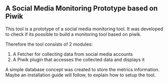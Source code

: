## A Social Media Monitoring Prototype based on Piwik

This tool is a prototype of a social media monitoring tool. It was developed to check if its possible to build a monitoring tool based on piwik.

Therefore the tool consists of 2 modules:
 1. A Fetcher for collecting data from social media accounts 
 2. A Piwik plugin that accesses the collected data and displays it 

A simple database concept was created to store the metrics information.
Maybe an installation guide will follow, to explain how to setup the tool. 
